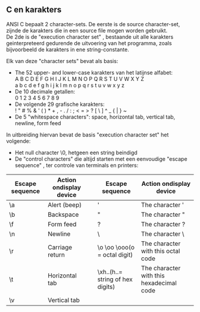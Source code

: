 
## C en karakters

ANSI C bepaalt 2 character-sets. De eerste is de source character-set, zijnde de karakters die in een source file mogen worden gebruikt.  
De 2de is de "execution character set" , bestaande uit alle karakters geinterpreteerd gedurende de uitvoering van het programma, zoals bijvoorbeeld de karakters in ene string-constante.  

Elk van deze "character sets" bevat als basis:

* The 52 upper- and lower-case karakters van het latijnse alfabet:  
A B C D E F G H I J K L M N O P Q R S T U V W X Y Z  
a b c d e f g h i j k l m n o p q r s t u v w x y z  
* De 10 decimale getallen:  
0  1  2  3  4  5  6  7  8  9
* De volgende 29 grafische karakters:  
!  "  #  %  &  '  (  )  *  +  ,  -  .  /  :  ;
<  =  >  ?  [  \  ]  ^  _  {  |  }  ~
* De 5 "whitespace characters":
space, horizontal tab, vertical tab, newline, form feed

In uitbreiding hiervan bevat de basis "execution character set" het volgende:

* Het null character \0, hetgeen een string beindigd  
* De "control characters" die altijd starten met een eenvoudige "escape sequence" , ter controle van terminals en printers:  

| Escape sequence | Action ondisplay device |   | Escape sequence                  | Action ondisplay device                  |
|-----------------|-------------------------|---|----------------------------------|------------------------------------------|
| \a              | Alert (beep)            |   | \'                               | The character '                          |
| \b              | Backspace               |   | \"                               | The character "                          |
| \f              | Form feed               |   | \?                               | The character ?                          |
| \n              | Newline                 |   | \\                               | The character \                          |
| \r              | Carriage return         |   | \o \oo \ooo(o = octal digit)     | The character with this octal code       |
| \t              | Horizontal tab          |   | \xh..(h..= string of hex digits) | The character with this hexadecimal code |
| \v              | Vertical tab            |   |                                  |                                          |
